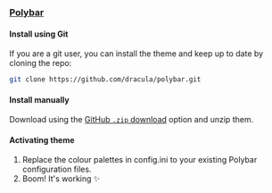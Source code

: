 ### [Polybar](https://github.com/polybar/polybar)

#### Install using Git

If you are a git user, you can install the theme and keep up to date by cloning the repo:

```bash
git clone https://github.com/dracula/polybar.git
```

#### Install manually

Download using the [GitHub `.zip` download](https://github.com/dracula/polybar/archive/refs/heads/main.zip) option and unzip them.

#### Activating theme

1. Replace the colour palettes in config.ini to your existing Polybar configuration files.
2. Boom! It's working ✨
